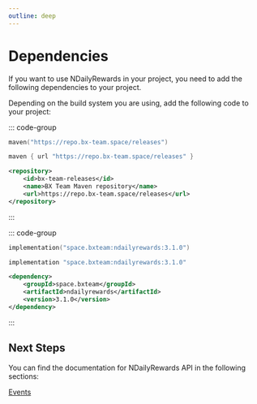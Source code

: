 ```yaml
---
outline: deep
---
```


# Dependencies

If you want to use NDailyRewards in your project, you need to add the following dependencies to your project.

Depending on the build system you are using, add the following code to your project:

::: code-group

```kotlin [Gradle Kotlin]
maven("https://repo.bx-team.space/releases")
```

```groovy [Gradle Groovy]
maven { url "https://repo.bx-team.space/releases" }
```

```xml [Maven]
<repository>
    <id>bx-team-releases</id>
    <name>BX Team Maven repository</name>
    <url>https://repo.bx-team.space/releases</url>
</repository>
```

:::

::: code-group

```kotlin [Gradle Kotlin]
implementation("space.bxteam:ndailyrewards:3.1.0")
```

```groovy [Gradle Groovy]
implementation "space.bxteam:ndailyrewards:3.1.0"
```

```xml [Maven]
<dependency>
    <groupId>space.bxteam</groupId>
    <artifactId>ndailyrewards</artifactId>
    <version>3.1.0</version>
</dependency>
```

:::

## Next Steps

You can find the documentation for NDailyRewards API in the following sections:

<a href="events" class="docs-button">Events</a>
